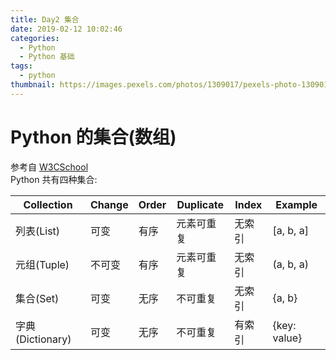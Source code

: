 ```yaml
---
title: Day2 集合
date: 2019-02-12 10:02:46
categories:
  - Python
  - Python 基础
tags:
  - python
thumbnail: https://images.pexels.com/photos/1309017/pexels-photo-1309017.jpeg
---
```


# Python 的集合(数组)
<!--more-->
参考自 [W3CSchool](https://www.w3schools.com/python/python_lists.asp)  
Python 共有四种集合: 

Collection|Change|Order|Duplicate|Index|Example
---|---|---|---|---|---
列表(List) | 可变 | 有序 | 元素可重复 | 无索引 | [a, b, a]
元组(Tuple) | 不可变 | 有序 | 元素可重复 | 无索引 | (a, b, a)
集合(Set) |可变 | 无序 | 不可重复 | 无索引 | {a, b}
字典(Dictionary) | 可变 | 无序 | 不可重复 | 有索引 | {key: value}

